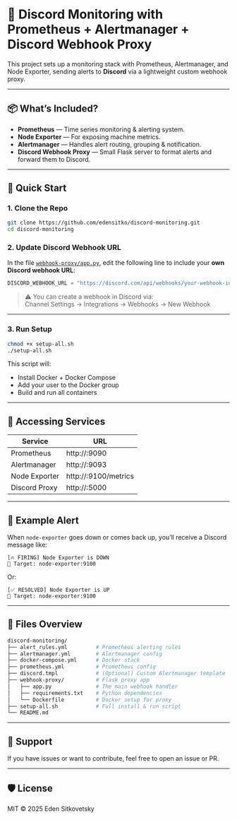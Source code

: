 # 🔭 Discord Monitoring with Prometheus + Alertmanager + Discord Webhook Proxy

This project sets up a monitoring stack with Prometheus, Alertmanager, and Node Exporter, sending alerts to **Discord** via a lightweight custom webhook proxy.

---

## 📦 What’s Included?

- **Prometheus** — Time series monitoring & alerting system.
- **Node Exporter** — For exposing machine metrics.
- **Alertmanager** — Handles alert routing, grouping & notification.
- **Discord Webhook Proxy** — Small Flask server to format alerts and forward them to Discord.

---

## 🚀 Quick Start

### 1. Clone the Repo

```bash
git clone https://github.com/edensitko/discord-monitoring.git
cd discord-monitoring
```

### 2. Update Discord Webhook URL

In the file [`webhook-proxy/app.py`](webhook-proxy/app.py), edit the following line to include your **own Discord webhook URL**:

```python
DISCORD_WEBHOOK_URL = "https://discord.com/api/webhooks/your-webhook-id/your-token"
```

> ⚠️ You can create a webhook in Discord via:  
> Channel Settings → Integrations → Webhooks → New Webhook

---

### 3. Run Setup

```bash
chmod +x setup-all.sh
./setup-all.sh
```

This script will:

- Install Docker + Docker Compose
- Add your user to the Docker group
- Build and run all containers

---

## 🔎 Accessing Services

| Service         | URL                            |
|-----------------|---------------------------------|
| Prometheus      | http://<your-server-ip>:9090    |
| Alertmanager    | http://<your-server-ip>:9093    |
| Node Exporter   | http://<your-server-ip>:9100/metrics |
| Discord Proxy   | http://<your-server-ip>:5000    |

---

## 🔔 Example Alert

When `node-exporter` goes down or comes back up, you’ll receive a Discord message like:

```
[🔥 FIRING] Node Exporter is DOWN
🔻 Target: node-exporter:9100
```

Or:

```
[✅ RESOLVED] Node Exporter is UP
📡 Target: node-exporter:9100
```

---

## 🧾 Files Overview

```bash
discord-monitoring/
├── alert_rules.yml         # Prometheus alerting rules
├── alertmanager.yml        # Alertmanager config
├── docker-compose.yml      # Docker stack
├── prometheus.yml          # Prometheus config
├── discord.tmpl            # (Optional) Custom Alertmanager template
├── webhook-proxy/          # Flask proxy app
│   ├── app.py              # The main webhook handler
│   ├── requirements.txt    # Python dependencies
│   └── Dockerfile          # Docker setup for proxy
├── setup-all.sh            # Full install & run script
└── README.md
```

---

## 💬 Support

If you have issues or want to contribute, feel free to open an issue or PR.

---

## 🛡 License

MIT © 2025 Eden Sitkovetsky
